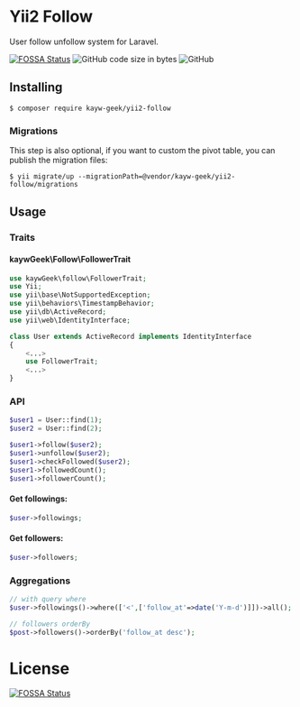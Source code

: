 # 				Yii2 Follow



User follow unfollow system for Laravel.

[![FOSSA Status](https://app.fossa.com/api/projects/git%2Bgithub.com%2Fkayw-geek%2Fyii2-follow.svg?type=shield)](https://app.fossa.com/projects/git%2Bgithub.com%2Fkayw-geek%2Fyii2-follow?ref=badge_shield) ![GitHub code size in bytes](https://img.shields.io/github/languages/code-size/kayw-geek/yii2-follow) ![GitHub](https://img.shields.io/github/license/kayw-geek/yii2-follow) 

## Installing

```
$ composer require kayw-geek/yii2-follow
```

### Migrations

This step is also optional, if you want to custom the pivot table, you can publish the migration files:

```
$ yii migrate/up --migrationPath=@vendor/kayw-geek/yii2-follow/migrations
```

## Usage

### Traits

#### kaywGeek\Follow\FollowerTrait

```php
use kaywGeek\follow\FollowerTrait;
use Yii;
use yii\base\NotSupportedException;
use yii\behaviors\TimestampBehavior;
use yii\db\ActiveRecord;
use yii\web\IdentityInterface;

class User extends ActiveRecord implements IdentityInterface
{
    <...>
    use FollowerTrait;
    <...>
}
```

### API

```php
$user1 = User::find(1);
$user2 = User::find(2);

$user1->follow($user2);
$user1->unfollow($user2);
$user1->checkFollowed($user2);
$user1->followedCount();
$user1->followerCount();
```

#### Get followings:

```php
$user->followings;
```

#### Get followers:

```php
$user->followers;
```

### Aggregations

```php
// with query where
$user->followings()->where(['<',['follow_at'=>date('Y-m-d')]])->all();

// followers orderBy
$post->followers()->orderBy('follow_at desc');
```

# License
[![FOSSA Status](https://app.fossa.com/api/projects/git%2Bgithub.com%2Fkayw-geek%2Fyii2-follow.svg?type=large)](https://app.fossa.com/projects/git%2Bgithub.com%2Fkayw-geek%2Fyii2-follow?ref=badge_large)
